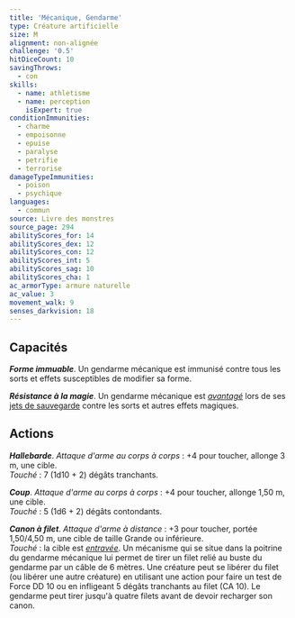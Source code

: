 ```yaml
---
title: 'Mécanique, Gendarme'
type: Créature artificielle
size: M
alignment: non-alignée
challenge: '0.5'
hitDiceCount: 10
savingThrows:
  - con
skills:
  - name: athletisme
  - name: perception
    isExpert: true
conditionImmunities:
  - charme
  - empoisonne
  - epuise
  - paralyse
  - petrifie
  - terrorise
damageTypeImmunities:
  - poison
  - psychique
languages:
  - commun
source: Livre des monstres
source_page: 294
abilityScores_for: 14
abilityScores_dex: 12
abilityScores_con: 12
abilityScores_int: 5
abilityScores_sag: 10
abilityScores_cha: 1
ac_armorType: armure naturelle
ac_value: 3
movement_walk: 9
senses_darkvision: 18
---
```

## Capacités
_**Forme immuable**_. Un gendarme mécanique est immunisé contre tous les sorts et effets susceptibles de modifier sa forme.

_**Résistance à la magie**_. Un gendarme mécanique est [_avantagé_](/utiliser-les-caracteristiques/#avantage-et-desavantage) lors de ses [jets de sauvegarde](/utiliser-les-caracteristiques/#jets-de-sauvegarde) contre les sorts et autres effets magiques.

## Actions
_**Hallebarde**_. _Attaque d'arme au corps à corps_ : +4 pour toucher, allonge 3 m, une cible.  
_Touché_ : 7 (1d10 + 2) dégâts tranchants.

_**Coup**_. _Attaque d'arme au corps à corps_ : +4 pour toucher, allonge 1,50 m, une cible.  
_Touché_ : 5 (1d6 + 2) dégâts contondants.

_**Canon à filet**_. _Attaque d'arme à distance_ : +3 pour toucher, portée 1,50/4,50 m, une cible de taille Grande ou inférieure.  
_Touché_ : la cible est [_entravée_](/gerer-la-sante-du-personnage/#entrave). Un mécanisme qui se situe dans la poitrine du gendarme mécanique lui permet de tirer un filet relié au buste du gendarme par un câble de 6 mètres. Une créature peut se libérer du filet (ou libérer une autre créature) en utilisant une action pour faire un test de Force DD 10 ou en infligeant 5 dégâts tranchants au filet (CA 10). Le gendarme peut tirer jusqu'à quatre filets avant de devoir recharger son canon.
